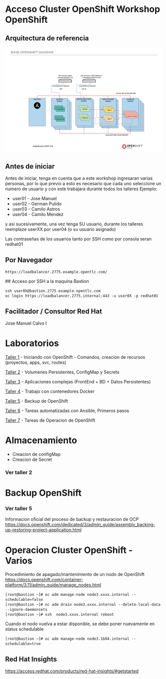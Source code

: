 # Acceso Cluster OpenShift Workshop OpenShift

## Arquitectura de referencia


![Ref](Base%20OpenShift%20Diagram%20-%20Arch%20Pods.png)


## Antes de iniciar
Antes de iniciar, tenga en cuenta que a este workshop ingresaran varias personas, por lo que previo a esto es necesario que cada uno seleccione un numero de usuario y con este trabajara durante todos los talleres
Ejemplo:

* user01 - Jose Manuel 
* user02 - German Pulido
* user03 - Camilo Astros
* user04 - Camilo Mendez

y asi sucesivamente, una vez tenga SU usuario, durante los talleres reemplaze userXX por user04 (o su usuario asignado)

Las contraseñas de los usuarios tanto por SSH como por consola seran redhat01

## Por Navegador
```
https://loadbalancer.2775.example.opentlc.com/
```

## Acceso por SSH a la maquina Bastion
```
ssh user0X@bastion.2775.example.opentlc.com
oc login https://loadbalancer.2775.internal:443 -u user0X -p redhat01
```


## Facilitador / Consultor Red Hat
Jose Manuel Calvo I


# Laboratorios
[Taller 1](talleres/taller1.md) - Iniciando con OpenShift - Comandos, creacion de recursos (proyectos, apps, svc, routes)

[Taller 2](talleres/taller2.md) - Volumenes Persistentes, ConfigMap y Secrets

[Taller 3](talleres/taller3.md) - Aplicaciones complejas (FrontEnd + BD + Datos Persistentes) 

[Taller 4](talleres/taller4.md) - Trabajo con contenedores Docker

[Taller 5](talleres/taller5.md) - Backup de OpenShift

[Taller 6](talleres/taller6.md) - Tareas automatizadas con Ansible, Primeros pasos

[Taller 7](talleres/taller7.md) - Tareas de Operacion de OpenShift





# Almacenamiento

* Creacion de configMap
* Creacion de Secret
### Ver taller 2

# Backup OpenShift
### Ver taller 5

Informacion oficial del proceso de backup y restauracion de OCP
https://docs.openshift.com/dedicated/3/admin_guide/assembly_backing-up-restoring-project-application.html

# Operacion Cluster OpenShift - Varios
Procedimiento de apagado/mantenimiento de un nodo de OpenShift
https://docs.openshift.com/container-platform/3.11/admin_guide/manage_nodes.html
```
[root@bastion ~]# oc adm manage-node node3.xxxx.internal --schedulable=false
[root@bastion ~]# oc adm drain node3.xxxx.internal --delete-local-data --ignore-daemonsets
[root@bastion ~]# ssh  node3.xxxx.internal reboot
```
Cuando el nodo vuelva a estar disponible, se debe poner nuevamente en status schedulable
```
[root@bastion ~]# oc adm manage-node node3.1b84.internal --schedulable=true
```

## Red Hat Insights
https://access.redhat.com/products/red-hat-insights/#getstarted




